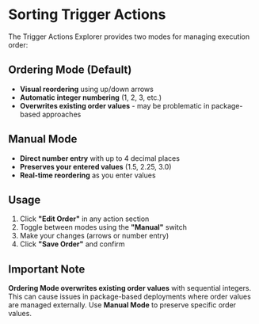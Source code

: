 # Sorting Trigger Actions

The Trigger Actions Explorer provides two modes for managing execution order:

## Ordering Mode (Default)

- **Visual reordering** using up/down arrows
- **Automatic integer numbering** (1, 2, 3, etc.)
- **Overwrites existing order values** - may be problematic in package-based approaches

## Manual Mode

- **Direct number entry** with up to 4 decimal places
- **Preserves your entered values** (1.5, 2.25, 3.0)
- **Real-time reordering** as you enter values

## Usage

1. Click **"Edit Order"** in any action section
2. Toggle between modes using the **"Manual"** switch
3. Make your changes (arrows or number entry)
4. Click **"Save Order"** and confirm

## Important Note

**Ordering Mode overwrites existing order values** with sequential integers. This can cause issues in package-based deployments where order values are managed externally. Use **Manual Mode** to preserve specific order values.